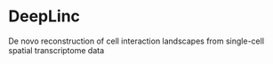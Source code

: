 # DeepLinc
De novo reconstruction of cell interaction landscapes from single-cell spatial transcriptome data
